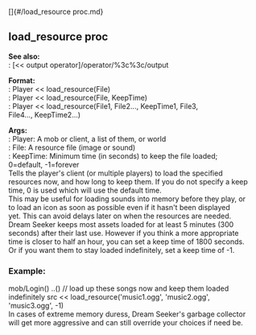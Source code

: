 []{#/load_resource proc.md}    
## load_resource proc    
**See also:**    
:   [\<\< output operator]/operator/%3c%3c/output    
<!-- -->    
**Format:**    
:   Player \<\< load_resource(File)    
:   Player \<\< load_resource(File, KeepTime)    
:   Player \<\< load_resource(File1, File2\..., KeepTime1, File3,    
    File4\..., KeepTime2\...)    
<!-- -->    
**Args:**    
:   Player: A mob or client, a list of them, or world    
:   File: A resource file (image or sound)    
:   KeepTime: Minimum time (in seconds) to keep the file loaded;    
    0=default, -1=forever    
Tells the player\'s client (or multiple players) to load the specified    
resources now, and how long to keep them. If you do not specify a keep    
time, 0 is used which will use the default time.    
This may be useful for loading sounds into memory before they play, or    
to load an icon as soon as possible even if it hasn\'t been displayed    
yet. This can avoid delays later on when the resources are needed.    
Dream Seeker keeps most assets loaded for at least 5 minutes (300    
seconds) after their last use. However if you think a more appropriate    
time is closer to half an hour, you can set a keep time of 1800 seconds.    
Or if you want them to stay loaded indefinitely, set a keep time of -1.    
### Example:    
mob/Login() ..() // load up these songs now and keep them loaded    
indefinitely src \<\< load_resource(\'music1.ogg\', \'music2.ogg\',    
\'music3.ogg\', -1)    
In cases of extreme memory duress, Dream Seeker\'s garbage collector    
will get more aggressive and can still override your choices if need be.  